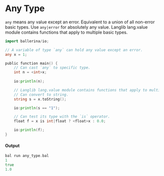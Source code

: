 # Any Type

 `any` means any value except an error.
 Equivalent to a union of all non-error basic types.
 Use `any|error` for absolutely any value.
 Langlib lang.value module contains functions that apply to multiple basic types.

```go
import ballerina/io;

// A variable of type `any` can hold any value except an error.
any x = 1;

public function main() {
    // Can cast `any` to specific type.
    int n = <int>x;
    
    io:println(n);

    // Langlib lang.value module contains functions that apply to multiple basic types.
    // Can convert to string.
    string s = x.toString();

    io:println(s == "1");

    // Can test its type with the `is` operator.
    float f = x is int|float ? <float>x : 0.0;

    io:println(f);
}
```

#### Output

```go
bal run any_type.bal
1
true
1.0
```